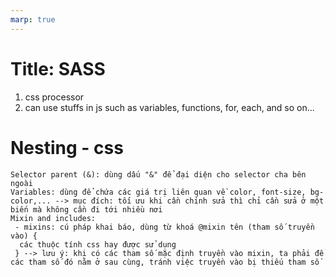 ```yaml
---
marp: true
---
```

# Title: SASS
1. css processor
2. can use stuffs in js such as variables, functions, for, each, and so on... 

# Nesting - css
```Đây là cơ chế lồng các selector con vào bên trong selector cha --> Ưu điểm: giúp dễ quản lý css, giúp ta có thể coi được các cấu trúc css nhanh hơn, tránh việc gọi css miên mang và để ở nhiều nơi không tập trung lại giúp cho độ ưu tiên đạt tối đa để tránh bị đè css khi cần chỉnh sửa, chúng ta chỉ cần đi vào bên trong selector cha để tìm kiếm và chỉnh sửa
Selector parent (&): dùng dấu "&" để đại diện cho selector cha bên ngoài
Variables: dùng để chứa các giá trị liên quan về color, font-size, bg-color,... --> mục đích: tối ưu khi cần chỉnh sửa thì chỉ cần sửa ở một biến mà không cần đi tới nhiều nơi
Mixin and includes: 
 - mixins: cú pháp khai báo, dùng từ khoá @mixin tên (tham số truyền vào) {
  các thuộc tính css hay được sử dụng
 } --> lưu ý: khi có các tham số mặc định truyền vào mixin, ta phải để các tham số đó nằm ở sau cùng, tránh việc truyền vào bị thiếu tham số